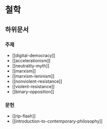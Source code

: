 # 철학

## 하위문서

### 주제

- [[digital-democracy]]
- [[accelerationism]]
- [[neutrality-myth]]
- [[marxism]]
- [[marxism-leninism]]
- [[nonviolent-resistance]]
- [[violent-resistance]]
- [[binary-opposition]]

### 문헌

- [[rip-flash]]
- [[introduction-to-contemporary-philosophy]]
